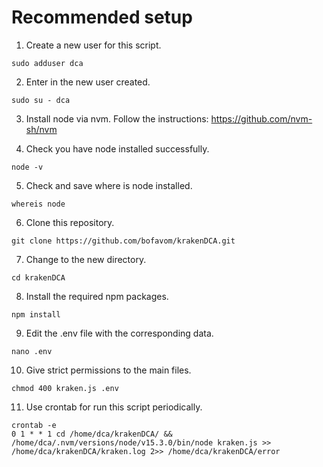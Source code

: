 # Recommended setup
1. Create a new user for this script.
```
sudo adduser dca
```

2. Enter in the new user created.
```
sudo su - dca
```

3. Install node via nvm. Follow the instructions:
https://github.com/nvm-sh/nvm

4. Check you have node installed successfully.
```
node -v
```

5. Check and save where is node installed.
```
whereis node
```

6. Clone this repository.
```
git clone https://github.com/bofavom/krakenDCA.git
```

7. Change to the new directory.
```
cd krakenDCA
```

8. Install the required npm packages.
```
npm install
```

9. Edit the .env file with the corresponding data.
```
nano .env
```

10. Give strict permissions to the main files.
```
chmod 400 kraken.js .env
```

11. Use crontab for run this script periodically.
```
crontab -e
0 1 * * 1 cd /home/dca/krakenDCA/ && /home/dca/.nvm/versions/node/v15.3.0/bin/node kraken.js >> /home/dca/krakenDCA/kraken.log 2>> /home/dca/krakenDCA/error
```